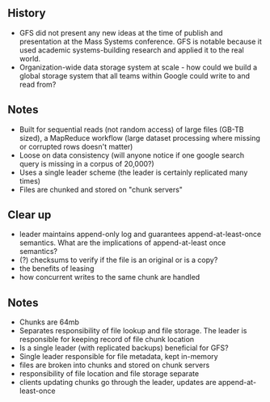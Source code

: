 ## History

- GFS did not present any new ideas at the time of publish and presentation at the Mass Systems conference. GFS is notable because it used academic systems-building research and applied it to the real world.
- Organization-wide data storage system at scale - how could we build a global storage system that all teams within Google could write to and read from?

## Notes

- Built for sequential reads (not random access) of large files (GB-TB sized), a MapReduce workflow (large dataset processing where missing or corrupted rows doesn't matter)
- Loose on data consistency (will anyone notice if one google search query is missing in a corpus of 20,000?)
- Uses a single leader scheme (the leader is certainly replicated many times)
- Files are chunked and stored on "chunk servers"

## Clear up

- leader maintains append-only log and guarantees append-at-least-once semantics. What are the implications of append-at-least once semantics?
- (?) checksums to verify if the file is an original or is a copy?
- the benefits of leasing
- how concurrent writes to the same chunk are handled

## Notes

- Chunks are 64mb
- Separates responsibility of file lookup and file storage. The leader is responsible for keeping record of file chunk location
- Is a single leader (with replicated backups) beneficial for GFS?
- Single leader responsible for file metadata, kept in-memory
- files are broken into chunks and stored on chunk servers
- responsibility of file location and file storage separate
- clients updating chunks go through the leader, updates are append-at-least-once
